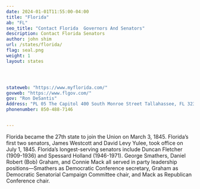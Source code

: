 ```yaml
---
date: 2024-01-01T11:55:00-04:00
title: "Florida"
ab: "FL"
seo_title: "Contact Florida  Governors And Senators"
description: Contact Florida Senators
author: john shim
url: /states/florida/
flag: seal.png
weight: 1
layout: states




stateweb: "https://www.myflorida.com/"
govweb: "https://www.flgov.com/"
gov: "Ron DeSantis"
Address: "PL 05 The Capitol 400 South Monroe Street Tallahassee, FL 32399-0001"
phonenumber: 850-488-7146


---
```



Florida became the 27th state to join the Union on March 3, 1845. Florida’s first two senators, James Westcott and David Levy Yulee, took office on July 1, 1845. Florida’s longest-serving senators include Duncan Fletcher (1909-1936) and Spessard Holland (1946-1971). George Smathers, Daniel Robert (Bob) Graham, and Connie Mack all served in party leadership positions—Smathers as Democratic Conference secretary, Graham as Democratic Senatorial Campaign Committee chair, and Mack as Republican Conference chair.